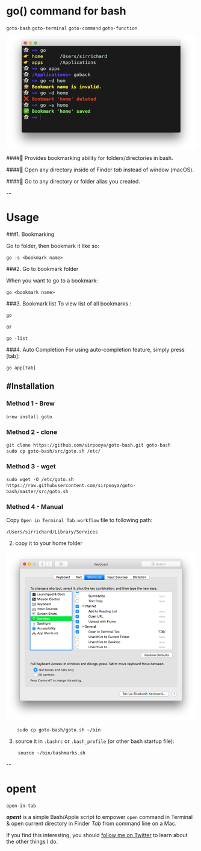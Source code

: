 # go() command for bash
`goto-bash`
`goto-terminal`
`goto-command`
`goto-function`

![Screenshot](screenshot.png)

####🍺 Provides bookmarking ability for folders/directories in bash.

####🍺 Open any directory inside of Finder _tab_ instead of window (macOS).

####🍺 Go to any directory or folder alias you created.


--
# Usage		

###1. Bookmarking

Go to folder, then bookmark it like so:

	go -s <bookmark name>

###2. Go to bookmark folder

When you want to go to a bookmark:

	go <bookmark name>

###3. Bookmark list
To view list of all bookmarks :
 
	go
or

	go -list

###4. Auto Completion
For using auto-completion feature, simply press [tab]:

	go app[tab]



#Installation
-
### Method 1 - Brew

	brew install goto

### Method 2 - clone
	git clone https://github.com/sirpooya/goto-bash.git goto-bash
	sudo cp goto-bash/src/goto.sh /etc/

### Method 3 - wget
	sudo wget -O /etc/goto.sh https://raw.githubusercontent.com/sirpooya/goto-bash/master/src/goto.sh

### Method 4 - Manual

Copy `Open in Terminal Tab.workflow` file to following path:

	/Users/sirrichard/Library/Services

2. 	copy it to your home folder

![Screenshot](settings.png)

		sudo cp goto-bash/goto.sh ~/bin

3. source it in `.bashrc` or `.bash_profile` (or other bash startup file):

		source ~/bin/bashmarks.sh

--
# opent
`open-in-tab`

***opent*** is a simple Bash/Apple script to empower `open` command in Terminal & open current directory in Finder _Tab_ from command line on a Mac.

If you find this interesting, you should [follow me on
Twitter](https://twitter.com/copingbear) to learn about the other
things I do.
